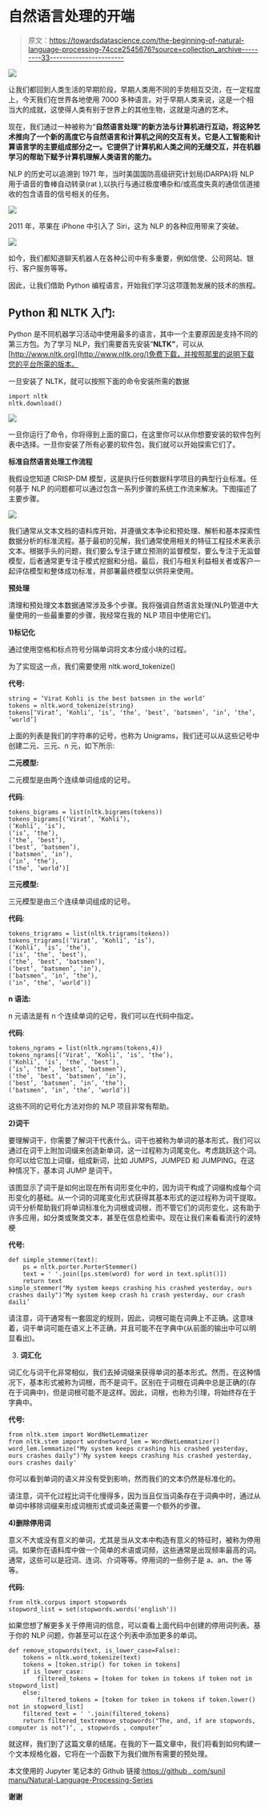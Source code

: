 # 自然语言处理的开端

> 原文：<https://towardsdatascience.com/the-beginning-of-natural-language-processing-74cce2545676?source=collection_archive---------33----------------------->

![](img/d2c0a5cde4088dca9a3d08fda6a3207a.png)

让我们都回到人类生活的早期阶段，早期人类用不同的手势相互交流，在一定程度上，今天我们在世界各地使用 7000 多种语言。对于早期人类来说，这是一个相当大的成就，这使得人类有别于世界上的其他生物，这就是沟通的艺术。

现在，我们通过一种被称为“**自然语言处理”的新方法与计算机进行互动，将这种艺术推向了一个新的高度它与自然语言和计算机之间的交互有关。它是人工智能和计算语言学的主要组成部分之一。它提供了计算机和人类之间的无缝交互，并在机器学习的帮助下赋予计算机理解人类语言的能力。**

NLP 的历史可以追溯到 1971 年，当时美国国防高级研究计划局(DARPA)将 NLP 用于语音的鲁棒自动转录(rat ),以执行与通过极度嘈杂和/或高度失真的通信信道接收的包含语音的信号相关的任务。

![](img/752ae812b1a501d93cb96e95559059a9.png)

2011 年，苹果在 iPhone 中引入了 Siri，这为 NLP 的各种应用带来了突破。

![](img/e5419f53e38948ec85a3b63afec989fc.png)

如今，我们都知道聊天机器人在各种公司中有多重要，例如信使、公司网站、银行、客户服务等等。

因此，让我们借助 Python 编程语言，开始我们学习这项蓬勃发展的技术的旅程。

## Python 和 NLTK 入门:

Python 是不同机器学习活动中使用最多的语言，其中一个主要原因是支持不同的第三方包。为了学习 NLP，我们需要首先安装“**NLTK”**，可以从[http://www.nltk.org](http://www.nltk.org/)免费下载，并按照那里的说明下载您的平台所需的版本。

一旦安装了 NLTK，就可以按照下面的命令安装所需的数据

```
import nltk
nltk.download()
```

![](img/ee847696427ee3823d33c98a3d9de10a.png)

一旦你运行了命令，你将得到上面的窗口，在这里你可以从你想要安装的软件包列表中选择。一旦你安装了所有必要的软件包，我们就可以开始探索它们了。

**标准自然语言处理工作流程**

我假设您知道 CRISP-DM 模型，这是执行任何数据科学项目的典型行业标准。任何基于 NLP 的问题都可以通过包含一系列步骤的系统工作流来解决。下图描述了主要步骤。

![](img/4e593c6b5b7a65e26dc99e85afb5c4c6.png)

我们通常从文本文档的语料库开始，并遵循文本争论和预处理、解析和基本探索性数据分析的标准流程。基于最初的见解，我们通常使用相关的特征工程技术来表示文本。根据手头的问题，我们要么专注于建立预测的监督模型，要么专注于无监督模型，后者通常更专注于模式挖掘和分组。最后，我们与相关利益相关者或客户一起评估模型和整体成功标准，并部署最终模型以供将来使用。

**预处理**

清理和预处理文本数据通常涉及多个步骤。我将强调自然语言处理(NLP)管道中大量使用的一些最重要的步骤，我经常在我的 NLP 项目中使用它们。

**1)标记化**

通过使用空格和标点符号分隔单词将文本分成小块的过程。

为了实现这一点，我们需要使用 nltk.word_tokenize()

**代号:**

```
string = ‘Virat Kohli is the best batsmen in the world’
tokens = nltk.word_tokenize(string)
tokens[‘Virat’, ‘Kohli’, ‘is’, ‘the’, ‘best’, ‘batsmen’, ‘in’, ‘the’, ‘world’]
```

上面的列表是我们的字符串的记号，也称为 Unigrams，我们还可以从这些记号中创建二元、三元、n 元，如下所示:

**二元模型:**

二元模型是由两个连续单词组成的记号。

**代码**:

```
tokens_bigrams = list(nltk.bigrams(tokens))
tokens_bigrams[(‘Virat’, ‘Kohli’),
(‘Kohli’, ‘is’),
(‘is’, ‘the’),
(‘the’, ‘best’),
(‘best’, ‘batsmen’),
(‘batsmen’, ‘in’),
(‘in’, ‘the’),
(‘the’, ‘world’)]
```

**三元模型:**

三元模型是由三个连续单词组成的记号。

**代码**:

```
tokens_trigrams = list(nltk.trigrams(tokens))
tokens_trigrams[(‘Virat’, ‘Kohli’, ‘is’),
(‘Kohli’, ‘is’, ‘the’),
(‘is’, ‘the’, ‘best’),
(‘the’, ‘best’, ‘batsmen’),
(‘best’, ‘batsmen’, ‘in’),
(‘batsmen’, ‘in’, ‘the’),
(‘in’, ‘the’, ‘world’)]
```

**n 语法:**

n 元语法是有 n 个连续单词的记号，我们可以在代码中指定。

**代码**:

```
tokens_ngrams = list(nltk.ngrams(tokens,4))
tokens_ngrams[(‘Virat’, ‘Kohli’, ‘is’, ‘the’),
(‘Kohli’, ‘is’, ‘the’, ‘best’),
(‘is’, ‘the’, ‘best’, ‘batsmen’),
(‘the’, ‘best’, ‘batsmen’, ‘in’),
(‘best’, ‘batsmen’, ‘in’, ‘the’),
(‘batsmen’, ‘in’, ‘the’, ‘world’)]
```

这些不同的记号化方法对你的 NLP 项目非常有帮助。

**2)词干**

要理解词干，你需要了解词干代表什么。词干也被称为单词的基本形式，我们可以通过在词干上附加词缀来创造新单词，这一过程称为词尾变化。考虑跳跃这个词。你可以给它加上词缀，组成新词，比如 JUMPS，JUMPED 和 JUMPING。在这种情况下，基本词 JUMP 是词干。

该图显示了词干是如何出现在所有词形变化中的，因为词干构成了词缀构成每个词形变化的基础。从一个词的词尾变化形式获得其基本形式的逆过程称为词干提取。词干分析帮助我们将单词标准化为词根或词根，而不管它们的词形变化，这有助于许多应用，如分类或聚类文本，甚至在信息检索中。现在让我们来看看流行的波特梗

**代号:**

```
def simple_stemmer(text):
    ps = nltk.porter.PorterStemmer()
    text = ' '.join([ps.stem(word) for word in text.split()])
    return text
simple_stemmer("My system keeps crashing his crashed yesterday, ours crashes daily")‘My system keep crash hi crash yesterday, our crash daili’
```

请注意，词干通常有一套固定的规则，因此，词根可能在词典上不正确。这意味着，词干单词可能在语义上不正确，并且可能不在字典中(从前面的输出中可以明显看出)。

3) **词汇化**

词汇化与词干化非常相似，我们去掉词缀来获得单词的基本形式。然而，在这种情况下，基本形式被称为词根，而不是词干。区别在于词根在词典中总是正确的(存在于词典中)，但是词根可能不是这样。因此，词根，也称为引理，将始终存在于字典中。

**代号:**

```
from nltk.stem import WordNetLemmatizer
from nltk.stem import wordnetword_lem = WordNetLemmatizer()
word_lem.lemmatize("My system keeps crashing his crashed yesterday, ours crashes daily")'My system keeps crashing his crashed yesterday, ours crashes daily'
```

你可以看到单词的语义并没有受到影响，然而我们的文本仍然是标准化的。

请注意，词干化过程比词干化慢得多，因为当且仅当词条存在于词典中时，通过从单词中移除词缀来形成词根形式或词条还需要一个额外的步骤。

**4)删除停用词**

意义不大或没有意义的单词，尤其是当从文本中构造有意义的特征时，被称为停用词。如果你在语料库中做一个简单的术语或词频，这些通常是出现频率最高的词。通常，这些可以是冠词、连词、介词等等。停用词的一些例子是 a、an、the 等等。

**代码:**

```
from nltk.corpus import stopwords
stopword_list = set(stopwords.words('english'))
```

如果您想了解更多关于停用词的信息，可以查看上面代码中创建的停用词列表。基于你的 NLP 问题，你甚至可以在这个列表中添加更多的单词。

```
def remove_stopwords(text, is_lower_case=False):
    tokens = nltk.word_tokenize(text)
    tokens = [token.strip() for token in tokens]
    if is_lower_case:
        filtered_tokens = [token for token in tokens if token not in stopword_list]
    else:
        filtered_tokens = [token for token in tokens if token.lower() not in stopword_list]
    filtered_text = ' '.join(filtered_tokens)    
    return filtered_textremove_stopwords("The, and, if are stopwords, computer is not")‘, , stopwords , computer’
```

就这样，我们到了这篇文章的结尾。在我的下一篇文章中，我们将看到如何构建一个文本规格化器，它将在一个函数下为我们做所有需要的预处理。

本文使用的 Jupyter 笔记本的 Github 链接:[https://github . com/sunil manu/Natural-Language-Processing-Series](https://github.com/sunilmanu/Natural-Language-Processing-Series)

**谢谢**